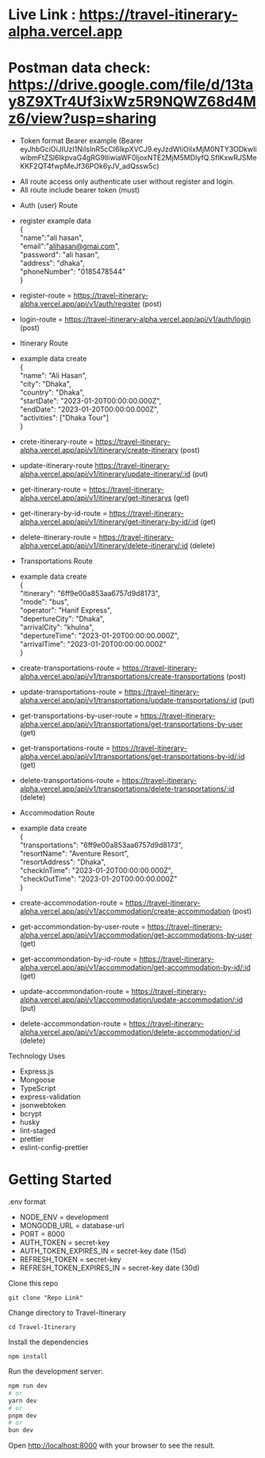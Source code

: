 # Live Link : <a href="https://travel-itinerary-alpha.vercel.app">https://travel-itinerary-alpha.vercel.app</a>

# Postman data check: <a href="https://drive.google.com/file/d/13tay8Z9XTr4Uf3ixWz5R9NQWZ68d4Mz6/view?usp=sharing">https://drive.google.com/file/d/13tay8Z9XTr4Uf3ixWz5R9NQWZ68d4Mz6/view?usp=sharing</a>

- Token format Bearer
  example (Bearer eyJhbGciOiJIUzI1NiIsInR5cCI6IkpXVCJ9.eyJzdWIiOiIxMjM0NTY3ODkwIiwibmFtZSI6IkpvaG4gRG9lIiwiaWF0IjoxNTE2MjM5MDIyfQ.SflKxwRJSMeKKF2QT4fwpMeJf36POk6yJV_adQssw5c)

* All route access only authenticate user without register and login.
* All route include bearer token (must)

- Auth (user) Route

- register example data <br/>
  {<br/>
  "name":"ali hasan", <br/>
  "email":"alihasan@gmai.com", <br/>
  "password": "ali hasan", <br/>
  "address": "dhaka", <br/>
  "phoneNumber": "0185478544" <br/>
  }<br/>

- register-route =  https://travel-itinerary-alpha.vercel.app/api/v1/auth/register (post)
- login-route = https://travel-itinerary-alpha.vercel.app/api/v1/auth/login (post)

- Itinerary Route

- example data create <br/>
  { <br/>
  "name": "Ali Hasan", <br/>
  "city": "Dhaka", <br/>
  "country": "Dhaka", <br/>
  "startDate": "2023-01-20T00:00:00.000Z", <br/>
  "endDate": "2023-01-20T00:00:00.000Z", <br/>
  "activities": ["Dhaka Tour"] <br/>
  } <br/>

- crete-itinerary-route = https://travel-itinerary-alpha.vercel.app/api/v1/itinerary/create-itinerary (post)
- update-itinerary-route https://travel-itinerary-alpha.vercel.app/api/v1/itinerary/update-itinerary/:id (put)
- get-itinerary-route = https://travel-itinerary-alpha.vercel.app/api/v1/itinerary/get-itinerarys (get)
- get-itinerary-by-id-route = https://travel-itinerary-alpha.vercel.app/api/v1/itinerary/get-itinerary-by-id/:id (get)
- delete-itinerary-route = https://travel-itinerary-alpha.vercel.app/api/v1/itinerary/delete-itinerary/:id (delete)

- Transportations Route
- example data create <br/>
  { <br/>
  "itinerary": "6ff9e00a853aa6757d9d8173", <br/>
  "mode": "bus", <br/>
  "operator": "Hanif Express", <br/>
  "depertureCity": "Dhaka", <br/>
  "arrivalCity": "khulna", <br/>
  "depertureTime": "2023-01-20T00:00:00.000Z", <br/>
  "arrivalTime": "2023-01-20T00:00:00.000Z" <br/>
  } <br/>

- create-transportations-route = https://travel-itinerary-alpha.vercel.app/api/v1/transportations/create-transportations (post)
- update-transportations-route = https://travel-itinerary-alpha.vercel.app/api/v1/transportations/update-transportations/:id (put)
- get-transportations-by-user-route = https://travel-itinerary-alpha.vercel.app/api/v1/transportations/get-transportations-by-user (get)
- get-transportations-route = https://travel-itinerary-alpha.vercel.app/api/v1/transportations/get-transportations-by-id/:id (get)
- delete-transportations-route = https://travel-itinerary-alpha.vercel.app/api/v1/transportations/delete-transportations/:id (delete)

- Accommodation Route
- example data create <br/>
{<br/>
  "transportations": "6ff9e00a853aa6757d9d8173", <br/>
  "resortName": "Aventure Resort", <br/>
  "resortAddress": "Dhaka", <br/>
  "checkInTime": "2023-01-20T00:00:00.000Z", <br/>
  "checkOutTime": "2023-01-20T00:00:00.000Z" <br/>
  }<br/>

- create-accommodation-route = https://travel-itinerary-alpha.vercel.app/api/v1/accommodation/create-accommodation (post)
- get-accommondation-by-user-route = https://travel-itinerary-alpha.vercel.app/api/v1/accommodation/get-accommodations-by-user (get)
- get-accommondation-by-id-route = https://travel-itinerary-alpha.vercel.app/api/v1/accommodation/get-accommodation-by-id/:id (get)
- update-accommondation-route = https://travel-itinerary-alpha.vercel.app/api/v1/accommodation/update-accommodation/:id (put)
- delete-accommondation-route = https://travel-itinerary-alpha.vercel.app/api/v1/accommodation/delete-accommodation/:id (delete)

Technology Uses

- Express.js
- Mongoose
- TypeScript
- express-validation
- jsonwebtoken
- bcrypt
- husky
- lint-staged
- prettier
- eslint-config-prettier


# Getting Started

.env format
- NODE_ENV = development
- MONGODB_URL = database-url
- PORT = 8000
- AUTH_TOKEN = secret-key
- AUTH_TOKEN_EXPIRES_IN = secret-key date (15d)
- REFRESH_TOKEN = secret-key
- REFRESH_TOKEN_EXPIRES_IN = secret-key date (30d)

Clone this repo

```
git clone "Repo Link"
```

Change directory to Travel-Itinerary

```
cd Travel-Itinerary
```

Install the dependencies

```
npm install
```

Run the development server:

```bash
npm run dev
# or
yarn dev
# or
pnpm dev
# or
bun dev
```

Open [http://localhost:8000](http://localhost:8000) with your browser to see the result.